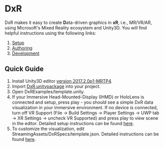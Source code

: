 # DxR
DxR makes it easy to create <b>D</b>ata-driven graphics in <b>xR</b>, i.e., MR/VR/AR, using Microsoft's Mixed Reality ecosystem and Unity3D. You will find helpful instructions using the following links:

1. [Setup](SETUP.md)
2. [Authoring](AUTHORING.md)
3. [Development](DEVELOPMENT.md)

## Quick Guide

1. Install Unity3D editor [version 2017.2.0p1-MRTP4](http://beta.unity3d.com/download/b1565bfe4a0c/UnityDownloadAssistant.exe).
2. Import [DxR.unitypackage](https://github.com/ronellsicat/DxR/raw/master/DxR.unitypackage) into your project.
3. Open DxRExamples/template.unity.
4. If your Immersive Head-Mounted-Display (IHMD) or HoloLens is connected and setup, press play - you should see a simple DxR data visualization in your immersive environment. If no device is connected, turn off VR Support (File -> Build Settings -> Player Settings -> UWP tab -> XR Settings -> uncheck VR Supported) and press play to view scene in the editor. Detailed setup instructions can be found [here](SETUP.md).
5. To customize the visualization, edit StreamingAssets/DxRSpecs/template.json. Detailed instructions can be found [here](AUTHORING.md).
